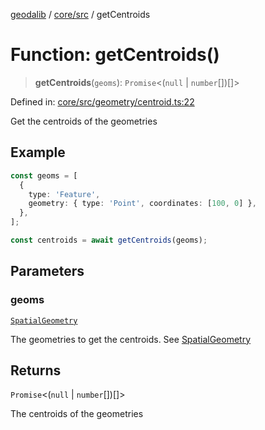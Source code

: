[geodalib](../../../modules.md) / [core/src](../index.md) / getCentroids

# Function: getCentroids()

> **getCentroids**(`geoms`): `Promise`\<(`null` \| `number`[])[]\>

Defined in: [core/src/geometry/centroid.ts:22](https://github.com/GeoDaCenter/geoda-lib/blob/fd732718ef3d9fb5e87d0aa5ef9ee659a7cf3f31/js/packages/core/src/geometry/centroid.ts#L22)

Get the centroids of the geometries

## Example
```ts
const geoms = [
  {
    type: 'Feature',
    geometry: { type: 'Point', coordinates: [100, 0] },
  },
];

const centroids = await getCentroids(geoms);
```

## Parameters

### geoms

[`SpatialGeometry`](../type-aliases/SpatialGeometry.md)

The geometries to get the centroids. See [SpatialGeometry](../type-aliases/SpatialGeometry.md)

## Returns

`Promise`\<(`null` \| `number`[])[]\>

The centroids of the geometries
